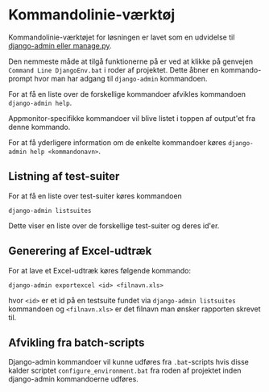 # Kommandolinie-værktøj

Kommandolinie-værktøjet for løsningen er lavet som en udvidelse til
[django-admin eller manage.py](https://docs.djangoproject.com/en/1.8/ref/django-admin/).

Den nemmeste måde at tilgå funktionerne på er ved at klikke på genvejen
`Command Line DjangoEnv.bat` i roder af projektet. Dette åbner en kommando-prompt
hvor man har adgang til `django-admin` kommandoen.

For at få en liste over de forskellige kommandoer afvikles kommandoen
`django-admin help`.

Appmonitor-specifikke kommandoer vil blive listet i toppen
af output'et fra denne kommando.

For at få yderligere information om de enkelte
kommandoer køres `django-admin help <kommandonavn>`.

## Listning af test-suiter

For at få en liste over test-suiter køres kommandoen

`django-admin listsuites`

Dette viser en liste over de forskellige test-suiter og deres id'er.

## Generering af Excel-udtræk

For at lave et Excel-udtræk køres følgende kommando:

`django-admin exportexcel <id> <filnavn.xls>`

hvor `<id>` er et id på en testsuite fundet via `django-admin listsuites`
kommandoen og `<filnavn.xls>` er det filnavn man ønsker rapporten skrevet til.

## Afvikling fra batch-scripts

Django-admin kommandoer vil kunne udføres fra `.bat`-scripts hvis disse kalder
scriptet `configure_environment.bat` fra roden af projektet inden
django-admin kommandoerne udføres.